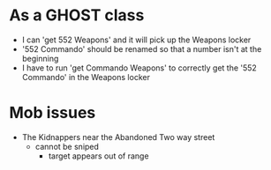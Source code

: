# As a GHOST class
- I can 'get 552 Weapons' and it will pick up the Weapons locker
- '552 Commando' should be renamed so that a number isn't at the beginning
- I have to run 'get Commando Weapons' to correctly get the '552 Commando' in the Weapons locker

# Mob issues
- The Kidnappers near the Abandoned Two way street 
	- cannot be sniped
		- target appears out of range
